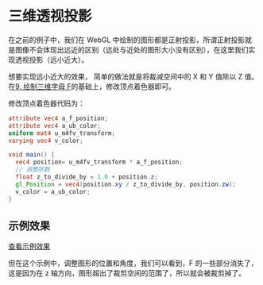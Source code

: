# 三维透视投影

在之前的例子中，我们在 WebGL 中绘制的图形都是正射投影，所谓正射投影就是图像不会体现出远近的区别（远处与近处的图形大小没有区别），在这里我们实现透视投影（远小近大）。

想要实现远小近大的效果， 简单的做法就是将裁减空间中的 X 和 Y 值除以 Z 值。在[9. 绘制三维字母 F](../9.%20%E7%BB%98%E5%88%B6%E4%B8%89%E7%BB%B4%E5%AD%97%E6%AF%8D%20F/)的基础上，修改顶点着色器即可。

修改顶点着色器代码为：

```glsl
attribute vec4 a_f_position;
attribute vec4 a_ub_color;
uniform mat4 u_m4fv_transform;
varying vec4 v_color;

void main() {
  vec4 position= u_m4fv_transform * a_f_position;
  // 调整除数
  float z_to_divide_by = 1.0 + position.z;
  gl_Position = vec4(position.xy / z_to_divide_by, position.zw);
  v_color = a_ub_color;
}
```

## 示例效果

[查看示例效果](./demo1)

但在这个示例中，调整图形的位置和角度，我们可以看到，F 的一些部分消失了，这是因为在 z 轴方向，图形超出了裁剪空间的范围了，所以就会被裁剪掉了。
